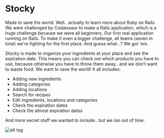 # Stocky
Made to save the world. Well.. actually to learn more about Ruby on Rails. We were challenged by Codaisseur to make a Rails application, which is a huge challenge because we were all beginners. Our first real application running on Rails. To make it even a bigger challenge, all teams (seven in total) we're fighting for the first place. And guess what...? We got 'em. 

Stocky is made to organize your ingredients at your place and see the expiration date. This means you can check out which products you have to use, because otherwise you have to throw them away.. and we don't want to waste food. We want to save the world! It all includes:

* Adding new ingredients
* Adding categories
* Adding locations
* Search for recipes
* Edit ingredients, locations and categories
* Check the expiration dates
* Check the almost expiration dates

And more secret stuff we wanted to include.. but we ran out of time.

![alt tag](http://res.cloudinary.com/ddpouudhk/image/upload/v1480005648/hackathon-stocky-sam-tjitske-jan_c1qtyq.png)
